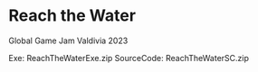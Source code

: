 # Reach the Water
Global Game Jam Valdivia 2023

Exe: ReachTheWaterExe.zip
SourceCode: ReachTheWaterSC.zip
